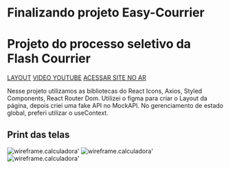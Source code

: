 # Finalizando projeto Easy-Courrier

# Projeto do processo seletivo  da Flash Courrier
[LAYOUT](https://www.figma.com/file/axKt5mYHHjtTKcIjdyO008/Untitled?node-id=0%3A1)
[VIDEO YOUTUBE](https://youtu.be/wCIDzWobSME)
[ACESSAR SITE NO AR]([https://youtu.be/wCIDzWobSME](https://projeto-easy-courrier-krk0pwl7q-giuzntt.vercel.app/))


Nesse projeto utilizamos as bibliotecas do React Icons, Axios, Styled Components, React Router Dom. Utilizei o figma para criar o Layout da página, depois criei uma fake API   no MockAPI. No gerenciamento de estado global, preferi utilizar o useContext. 

## Print das telas

![wireframe.calculadora](https://github.com/Giuzntt/Assets/blob/main/EasyCourrier/homepage.jpg)'
![wireframe.calculadora](https://github.com/Giuzntt/Assets/blob/main/EasyCourrier/search.jpg)'
![wireframe.calculadora](https://github.com/Giuzntt/Assets/blob/main/EasyCourrier/search2.jpg)'
